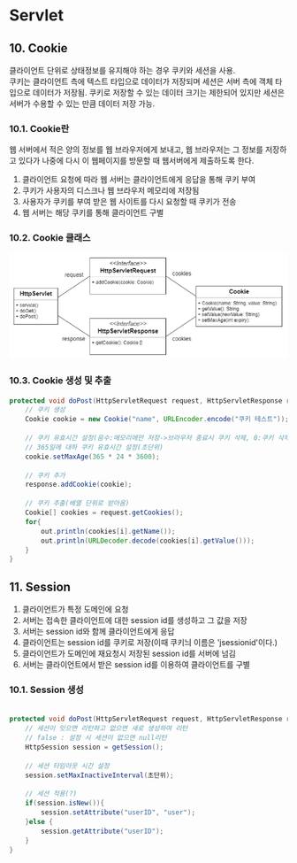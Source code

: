 ﻿# Servlet  

## 10. Cookie  
클라이언트 단위로 상태정보를 유지해야 하는 경우 쿠키와 세션을 사용.  
쿠키는 클라이언트 측에 텍스트 타입으로 데이터가 저장되며 세션은 서버 측에 객체 타입으로 데이터가 저장됨.
쿠키로 저장할 수 있는 데이터 크기는 제한되어 있지만 세션은 서버가 수용할 수 있는 만큼 데이터 저장 가능.

### 10.1. Cookie란  
웹 서버에서 적은 양의 정보를 웹 브라우저에게 보내고, 웹 브라우저는 그 정보를 저장하고 있다가 나중에 다시 이 웹페이지를 방문할 때 웹서버에게 제출하도록 한다.  
1. 클라이언트 요청에 따라 웹 서버는 클라이언트에게 응답을 통해 쿠키 부여  
2. 쿠키가 사용자의 디스크나 웹 브라우저 메모리에 저장됨  
3. 사용자가 쿠키를 부여 받은 웹 사이트를 다시 요청할 때 쿠키가 전송  
4. 웹 서버는 해당 쿠키를 통해 클라이언트 구별  

### 10.2. Cookie 클래스  
![CookieClassIMG](./img/cookieClass.PNG)  

### 10.3. Cookie 생성 및 추출  

``` java
protected void doPost(HttpServletRequest request, HttpServletResponse response) throws ServletException, IOException {
	// 쿠키 생성
	Cookie cookie = new Cookie("name", URLEncoder.encode("쿠키 테스트"));
	
	// 쿠키 유효시간 설정(음수:메모리에만 저장->브라우저 종료시 쿠키 삭제, 0:쿠키 삭제, 양수:지정시간동안 메모리에 저장)
	// 365일에 대하 쿠키 유효시간 설정(초단위)
	cookie.setMaxAge(365 * 24 * 3600);
	
	// 쿠키 추가
	response.addCookie(cookie);
	
	// 쿠키 추출(배열 단위로 받아옴)
	Cookie[] cookies = request.getCookies();
	for{
		out.println(cookies[i].getName());
		out.println(URLDecoder.decode(cookies[i].getValue()));
	}
}
```

## 11. Session  
1. 클라이언트가 특정 도메인에 요청  
2. 서버는 접속한 클라이언트에 대한 session id를 생성하고 그 값을 저장  
3. 서버는 session id와 함께 클라이언트에게 응답  
4. 클라이언트는 session id를 쿠키로 저장(이때 쿠키늬 이름은 'jsessionid'이다.)  
5. 클라이언트가 도메인에 재요청시 저장된 session id를 서버에 넘김  
6. 서버는 클라이언트에서 받은 session id를 이용하여 클라이언트를 구별  

### 10.1. Session 생성  

``` java

protected void doPost(HttpServletRequest request, HttpServletResponse response) throws ServletException, IOException {
	// 세션이 잇으면 리턴하고 없으면 새로 생성하여 리턴
	// false : 설정 시 세션이 없으면 null리턴 
	HttpSession session = getSession();
	
	// 세션 타임아웃 시간 설정
	session.setMaxInactiveInterval(초단위);
	
	// 세션 적용(?)
	if(session.isNew()){
		session.setAttribute("userID", "user");
	}else {
		session.getAttribute("userID");
	}
}
```
